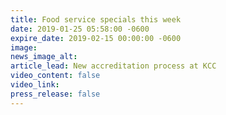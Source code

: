 ```yaml
---
title: Food service specials this week
date: 2019-01-25 05:58:00 -0600
expire_date: 2019-02-15 00:00:00 -0600
image:
news_image_alt:
article_lead: New accreditation process at KCC
video_content: false
video_link:
press_release: false
---
```

